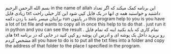 بسم الله الرحمن الرحیم
in the name of allah
این برنامه کمک میکند که اگر تعداد زیادی فایل txt داشتید و خواستید همه ی انها در یک فایل کپی شود این کار خیلی راخت برایتان میسر باشد با زدن دکمه run در پایتون
 this program help to you is you have a lot of txt file and wants to copy all in once this help to to do that . just run it in python and you can see the result .
تمام کاری که باید بکنید اینه که تمام فایل های txt رو بریزید داخل یک پوشه ای و ادرس ان پوشه رو کپی کنید در جایی که در برنامه مشخص کردم
all you have to do is to put all the txt files into a folder and copy the address of that folder to the place I specified in the program. 
